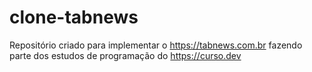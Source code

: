 # clone-tabnews
Repositório criado para implementar o https://tabnews.com.br fazendo parte dos estudos de programação do https://curso.dev 
